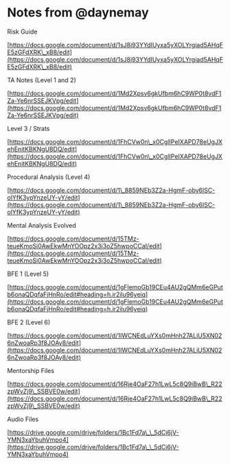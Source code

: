 # Notes from @daynemay

Risk Guide

[https://docs.google.com/document/d/1sJ8j93YYdIUyxa5yXOLYrgiad5AHqFE5zGFdXRK\_xB8/edit](https://docs.google.com/document/d/1sJ8j93YYdIUyxa5yXOLYrgiad5AHqFE5zGFdXRK\_xB8/edit)



TA Notes (Level 1 and 2)

[https://docs.google.com/document/d/1Md2Xpsv6gkUfbm6hC9WP0t8vdF1Za-Ye6nrSSEJKVpg/edit](https://docs.google.com/document/d/1Md2Xpsv6gkUfbm6hC9WP0t8vdF1Za-Ye6nrSSEJKVpg/edit)



Level 3 / Strats

[https://docs.google.com/document/d/1FhCVw0n\_x0CglIPeIXAPD78eUgJXehEnitKBKNgU8DQ/edit](https://docs.google.com/document/d/1FhCVw0n\_x0CglIPeIXAPD78eUgJXehEnitKBKNgU8DQ/edit)



Procedural Analysis (Level 4)

[https://docs.google.com/document/d/1\_8859NEb3Z2a-HgmF-oby6lSC-olYfK3ypYnzeUY-yY/edit](https://docs.google.com/document/d/1\_8859NEb3Z2a-HgmF-oby6lSC-olYfK3ypYnzeUY-yY/edit)



Mental Analysis Evolved

[https://docs.google.com/document/d/15TMz-teueKmoSi0AwEkwMnYOOpz2x3i3oZ5hwpoCCaI/edit](https://docs.google.com/document/d/15TMz-teueKmoSi0AwEkwMnYOOpz2x3i3oZ5hwpoCCaI/edit)



BFE 1 (Level 5)

[https://docs.google.com/document/d/1gFlemoGb19CEu4AU2gQMm6eGPutb6onaQDqfaFjHnRo/edit#heading=h.ir2ilu96yeiq](https://docs.google.com/document/d/1gFlemoGb19CEu4AU2gQMm6eGPutb6onaQDqfaFjHnRo/edit#heading=h.ir2ilu96yeiq)



BFE 2 (Level 6)

[https://docs.google.com/document/d/1IWCNEdLuYXs0mHnh27ALiU5XN026nZwoaRp3f8JOAy8/edit](https://docs.google.com/document/d/1IWCNEdLuYXs0mHnh27ALiU5XN026nZwoaRp3f8JOAy8/edit)



Mentorship Files

[https://docs.google.com/document/d/16Rje4OaF27h1LwL5c8Q9iBwB\_R22zpWvZj9\_SSBVE0w/edit](https://docs.google.com/document/d/16Rje4OaF27h1LwL5c8Q9iBwB\_R22zpWvZj9\_SSBVE0w/edit)



Audio Files

[https://drive.google.com/drive/folders/1Bc1Fd7a\_\_5dCi6jV-YMN3xaYbuhVmpo4](https://drive.google.com/drive/folders/1Bc1Fd7a\_\_5dCi6jV-YMN3xaYbuhVmpo4)







